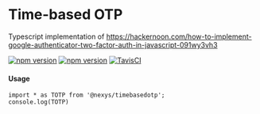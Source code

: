 # Time-based OTP

Typescript implementation of  https://hackernoon.com/how-to-implement-google-authenticator-two-factor-auth-in-javascript-091wy3vh3

[![npm version](https://badge.fury.io/js/%40nexys%2Ftimebasedotp.svg)](https://www.npmjs.com/package/@nexys/timebasedotp)
[![npm version](https://img.shields.io/npm/v/@nexys/timebasedotp.svg)](https://www.npmjs.com/package/@nexys/timebasedotp)
[![TavisCI](https://travis-ci.com/Nexysweb/time-based-otp.svg?branch=master)](https://travis-ci.com/Nexysweb/time-based-otp)



#### Usage

```
import * as TOTP from '@nexys/timebasedotp';
console.log(TOTP)
```
